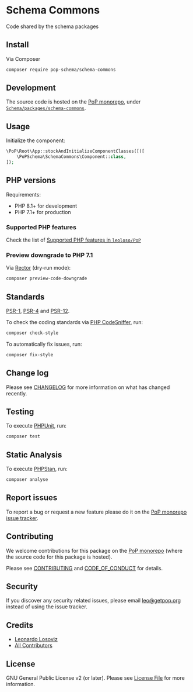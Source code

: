 # Schema Commons

<!--
[![Build Status][ico-travis]][link-travis]
[![Quality Score][ico-code-quality]][link-code-quality]
[![Software License][ico-license]](LICENSE.md)
[![Latest Version on Packagist][ico-version]][link-packagist]
[![Coverage Status][ico-scrutinizer]][link-scrutinizer]
[![Total Downloads][ico-downloads]][link-downloads]
-->

Code shared by the schema packages

## Install

Via Composer

``` bash
composer require pop-schema/schema-commons
```

## Development

The source code is hosted on the [PoP monorepo](https://github.com/leoloso/PoP), under [`Schema/packages/schema-commons`](https://github.com/leoloso/PoP/tree/master/layers/Schema/packages/schema-commons).

## Usage

Initialize the component:

``` php
\PoP\Root\App::stockAndInitializeComponentClasses([([
    \PoPSchema\SchemaCommons\Component::class,
]);
```

## PHP versions

Requirements:

- PHP 8.1+ for development
- PHP 7.1+ for production

### Supported PHP features

Check the list of [Supported PHP features in `leoloso/PoP`](https://github.com/leoloso/PoP/blob/master/docs/supported-php-features.md)

### Preview downgrade to PHP 7.1

Via [Rector](https://github.com/rectorphp/rector) (dry-run mode):

```bash
composer preview-code-downgrade
```

## Standards

[PSR-1](https://www.php-fig.org/psr/psr-1), [PSR-4](https://www.php-fig.org/psr/psr-4) and [PSR-12](https://www.php-fig.org/psr/psr-12).

To check the coding standards via [PHP CodeSniffer](https://github.com/squizlabs/PHP_CodeSniffer), run:

``` bash
composer check-style
```

To automatically fix issues, run:

``` bash
composer fix-style
```

## Change log

Please see [CHANGELOG](CHANGELOG.md) for more information on what has changed recently.

## Testing

To execute [PHPUnit](https://phpunit.de/), run:

``` bash
composer test
```

## Static Analysis

To execute [PHPStan](https://github.com/phpstan/phpstan), run:

``` bash
composer analyse
```

## Report issues

To report a bug or request a new feature please do it on the [PoP monorepo issue tracker](https://github.com/leoloso/PoP/issues).

## Contributing

We welcome contributions for this package on the [PoP monorepo](https://github.com/leoloso/PoP) (where the source code for this package is hosted).

Please see [CONTRIBUTING](CONTRIBUTING.md) and [CODE_OF_CONDUCT](CODE_OF_CONDUCT.md) for details.

## Security

If you discover any security related issues, please email leo@getpop.org instead of using the issue tracker.

## Credits

- [Leonardo Losoviz][link-author]
- [All Contributors][link-contributors]

## License

GNU General Public License v2 (or later). Please see [License File](LICENSE.md) for more information.

[ico-version]: https://img.shields.io/packagist/v/pop-schema/schema-commons.svg?style=flat-square
[ico-license]: https://img.shields.io/badge/license-GPLv2-brightgreen.svg?style=flat-square
[ico-travis]: https://img.shields.io/travis/pop-schema/schema-commons/master.svg?style=flat-square
[ico-scrutinizer]: https://img.shields.io/scrutinizer/coverage/g/pop-schema/schema-commons.svg?style=flat-square
[ico-code-quality]: https://img.shields.io/scrutinizer/g/pop-schema/schema-commons.svg?style=flat-square
[ico-downloads]: https://img.shields.io/packagist/dt/pop-schema/schema-commons.svg?style=flat-square

[link-packagist]: https://packagist.org/packages/pop-schema/schema-commons
[link-travis]: https://travis-ci.org/pop-schema/schema-commons
[link-scrutinizer]: https://scrutinizer-ci.com/g/pop-schema/schema-commons/code-structure
[link-code-quality]: https://scrutinizer-ci.com/g/pop-schema/schema-commons
[link-downloads]: https://packagist.org/packages/pop-schema/schema-commons
[link-author]: https://github.com/leoloso
[link-contributors]: ../../../../../../contributors
